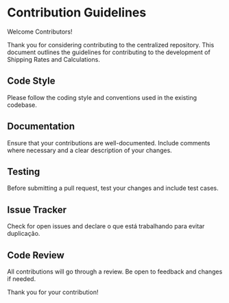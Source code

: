 # Contribution Guidelines

Welcome Contributors!

Thank you for considering contributing to the centralized repository. This document outlines the guidelines for contributing to the development of Shipping Rates and Calculations.

## Code Style
Please follow the coding style and conventions used in the existing codebase.

## Documentation
Ensure that your contributions are well-documented. Include comments where necessary and a clear description of your changes.

## Testing
Before submitting a pull request, test your changes and include test cases.

## Issue Tracker
Check for open issues and declare o que está trabalhando para evitar duplicação.

## Code Review
All contributions will go through a review. Be open to feedback and changes if needed.

Thank you for your contribution!

